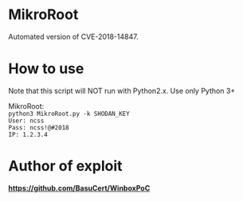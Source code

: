 # MikroRoot
Automated version of CVE-2018-14847. 

# How to use      
Note that this script will NOT run with Python2.x. Use only Python 3+       

MikroRoot:        
`python3 MikroRoot.py -k SHODAN_KEY`           
`User: ncss`        
`Pass: ncss!@#2018`     
`IP: 1.2.3.4`         

# Author of exploit    
**https://github.com/BasuCert/WinboxPoC**   
